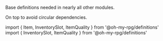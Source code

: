 Base definitions needed in nearly all other modules.

On top to avoid circular dependencies.

import { Item, InventorySlot, ItemQuality } from '@oh-my-rpg/definitions'
import { InventorySlot, ItemQuality } from '@oh-my-rpg/definitions'
